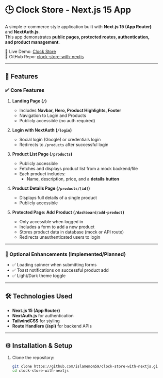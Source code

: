 # 🕒 Clock Store - Next.js 15 App

A simple e-commerce style application built with **Next.js 15 (App Router)** and **NextAuth.js**.  
This app demonstrates **public pages, protected routes, authentication, and product management**.  

🚀 Live Demo: [Clock Store](https://clock-store-eta.vercel.app/)  
📂 GitHub Repo: [clock-store-with-nextjs](https://github.com/islamemon59/clock-store-with-nextjs)

---

## 📌 Features

### ✅ Core Features
1. **Landing Page (`/`)**
   - Includes **Navbar, Hero, Product Highlights, Footer**
   - Navigation to Login and Products
   - Publicly accessible (no auth required)

2. **Login with NextAuth (`/login`)**
   - Social login (Google) or credentials login
   - Redirects to `/products` after successful login

3. **Product List Page (`/products`)**
   - Publicly accessible
   - Fetches and displays product list from a mock backend/file
   - Each product includes:
     - Name, description, price, and a **details button**

4. **Product Details Page (`/products/[id]`)**
   - Displays full details of a single product
   - Publicly accessible

5. **Protected Page: Add Product (`/dashboard/add-product`)**
   - Only accessible when logged in
   - Includes a form to add a new product
   - Stores product data in database (mock or API route)
   - Redirects unauthenticated users to login

---

### 🎁 Optional Enhancements (Implemented/Planned)
- ✅ Loading spinner when submitting forms  
- ✅ Toast notifications on successful product add  
- ✅ Light/Dark theme toggle  

---

## 🛠️ Technologies Used
- **Next.js 15 (App Router)**  
- **NextAuth.js** for authentication  
- **TailwindCSS** for styling  
- **Route Handlers (/api)** for backend APIs  

---

## ⚙️ Installation & Setup

1. Clone the repository:
   ```bash
   git clone https://github.com/islamemon59/clock-store-with-nextjs.git
   cd clock-store-with-nextjs
